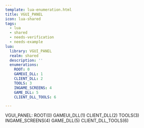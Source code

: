 ```yaml
---
template: lua-enumeration.html
title: VGUI_PANEL
icon: lua-shared
tags:
  - lua
  - shared
  - needs-verification
  - needs-example
lua:
  library: VGUI_PANEL
  realm: shared
  description: ''
  enumerations:
    ROOT: 0
    GAMEUI_DLL: 1
    CLIENT_DLL: 2
    TOOLS: 3
    INGAME_SCREENS: 4
    GAME_DLL: 5
    CLIENT_DLL_TOOLS: 6

---
```


<div class="lua__search__keywords">
VGUI_PANEL: ROOT(0) GAMEUI_DLL(1) CLIENT_DLL(2) TOOLS(3) INGAME_SCREENS(4) GAME_DLL(5) CLIENT_DLL_TOOLS(6)
</div>
